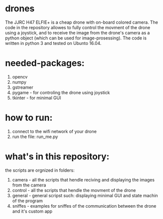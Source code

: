 # drones
The JJRC H47 ELFIE+ is a cheap drone with on-board colored camera. The code in the repository allowes to fully control the movment of the drone using a joystick, and to receive the image from the drone's camera as a python object (which can be used for image-prosessing). The code is written in python 3 and tested on Ubunto 16.04.

# needed-packages:
1) opencv
2) numpy
3) gstreamer
4) pygame - for controling the drone using joystick
5) tkinter - for minimal GUI
# how to run:
1) connect to the wifi network of your drone
2) run the file: run_me.py
# what's in this repository:
the scripts are orgnized in folders:
1) camera - all the scripts that hendle reciving and displaying the images from the camera
2) control - all the scripts that hendle the movment of the drone
3) general - general scripst such: displaying minimal GUI and state machin of the program
4) sniffes - examples for sniffes of the communication between the drone and it's custom app 

